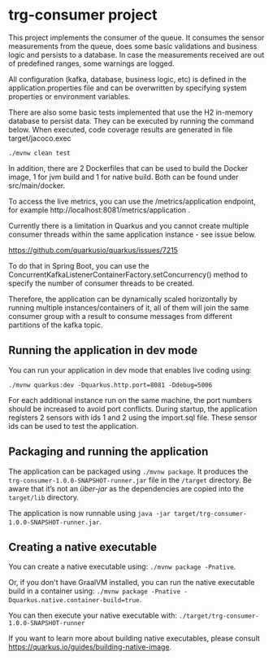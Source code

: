 # trg-consumer project

This project implements the consumer of the queue.
It consumes the sensor measurements from the queue, does some basic validations and business logic and persists to a database.
In case the measurements received are out of predefined ranges, some warnings are logged.

All configuration (kafka, database, business logic, etc) is defined in the application.properties file and can be overwritten by specifying system properties or environment variables.

There are also some basic tests implemented that use the H2 in-memory database to persist data.
They can be executed by running the command below. When executed, code coverage results are generated in file target/jacoco.exec

```
./mvnw clean test
```

In addition, there are 2 Dockerfiles that can be used to build the Docker image, 1 for jvm build and 1 for native build. Both can be found under src/main/docker.

To access the live metrics, you can use the /metrics/application endpoint, for example http://localhost:8081/metrics/application .

Currently there is a limitation in Quarkus and you cannot create multiple consumer threads within the same application instance - see issue below.

https://github.com/quarkusio/quarkus/issues/7215

To do that in Spring Boot, you can use the ConcurrentKafkaListenerContainerFactory.setConcurrency() method to specify the number of consumer threads to be created.

Therefore, the application can be dynamically scaled horizontally by running multiple instances/containers of it, all of them will join the same consumer group with a result to consume messages from different partitions of the kafka topic.


## Running the application in dev mode

You can run your application in dev mode that enables live coding using:

```
./mvnw quarkus:dev -Dquarkus.http.port=8081 -Ddebug=5006
```

For each additional instance run on the same machine, the port numbers should be increased to avoid port conflicts.
During startup, the application registers 2 sensors with ids 1 and 2 using the import.sql file. These sensor ids can be used to test the application.

## Packaging and running the application

The application can be packaged using `./mvnw package`.
It produces the `trg-consumer-1.0.0-SNAPSHOT-runner.jar` file in the `/target` directory.
Be aware that it’s not an _über-jar_ as the dependencies are copied into the `target/lib` directory.

The application is now runnable using `java -jar target/trg-consumer-1.0.0-SNAPSHOT-runner.jar`.

## Creating a native executable

You can create a native executable using: `./mvnw package -Pnative`.

Or, if you don't have GraalVM installed, you can run the native executable build in a container using: `./mvnw package -Pnative -Dquarkus.native.container-build=true`.

You can then execute your native executable with: `./target/trg-consumer-1.0.0-SNAPSHOT-runner`

If you want to learn more about building native executables, please consult https://quarkus.io/guides/building-native-image.